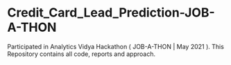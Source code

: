 # Credit_Card_Lead_Prediction-JOB-A-THON
Participated in Analytics Vidya Hackathon ( JOB-A-THON | May 2021 ). This Repository contains all code, reports and approach.
